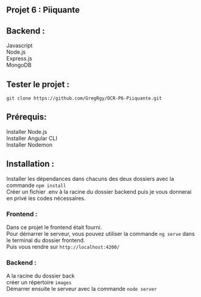## Projet 6 : Piiquante

## Backend :

Javascript\
Node.js\
Express.js\
MongoDB

## Tester le projet :

```terminal
git clone https://github.com/GregRgy/OCR-P6-Piiquante.git
```

## Prérequis:
Installer Node.js\
Installer Angular CLI\
Installer Nodemon

## Installation :

Installer les dépendances dans chacuns des deux dossiers avec la commande `npm install`\
Créer un fichier .env à la racine du dossier backend puis je vous donnerai en privé les codes nécessaires.

### Frontend : 

Dans ce projet le frontend était fourni.\
Pour démarrer le serveur, vous pouvez utiliser la commande `ng serve` dans le terminal du dossier frontend.\
Puis vous rendre sur `http://localhost:4200/`

### Backend :

A la racine du dossier back\
créer un répertoire `images`\
Démarrer ensuite le serveur avec la commande `node server` 




